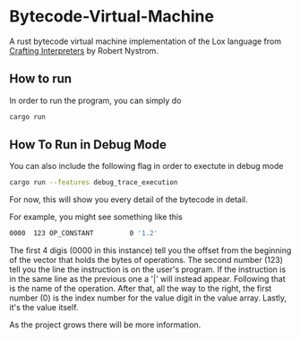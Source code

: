 # Bytecode-Virtual-Machine
A rust bytecode virtual machine implementation of the Lox language from [Crafting Interpreters](https://craftinginterpreters.com) by Robert Nystrom.

## How to run
In order to run the program, you can simply do 
```bash
cargo run
```
## How To Run in Debug Mode
You can also include the following flag in order to exectute in debug mode
```bash
cargo run --features debug_trace_execution
```
For now, this will show you every detail of the bytecode in detail.

For example, you might see something like this
```bash
0000  123 OP_CONSTANT         0 '1.2'
```
The first 4 digis (0000 in this instance) tell you the offset from the beginning of the
vector that holds the bytes of operations. The second number (123) tell you the line the 
instruction is on the user's program. If the instruction is in the same line as the previous one
a '|' will instead appear. Following that is the name of the operation. After that, all the way
to the right, the first number (0) is the index number for the value digit in the value array.
Lastly, it's the value itself.

As the project grows there will be more information.
